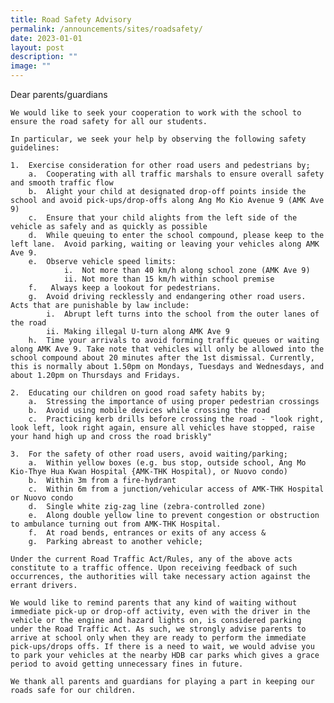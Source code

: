 ```yaml
---
title: Road Safety Advisory
permalink: /announcements/sites/roadsafety/
date: 2023-01-01
layout: post
description: ""
image: ""
---
```

Dear parents/guardians

	We would like to seek your cooperation to work with the school to ensure the road safety for all our students. 

	In particular, we seek your help by observing the following safety guidelines:
	
	1.	Exercise consideration for other road users and pedestrians by;
		a.	Cooperating with all traffic marshals to ensure overall safety and smooth traffic flow
		b.	Alight your child at designated drop-off points inside the school and avoid pick-ups/drop-offs along Ang Mo Kio Avenue 9 (AMK Ave 9)
		c.	Ensure that your child alights from the left side of the vehicle as safely and as quickly as possible
		d.	While queuing to enter the school compound, please keep to the left lane.  Avoid parking, waiting or leaving your vehicles along AMK Ave 9.
		e.	Observe vehicle speed limits:
				i.	Not more than 40 km/h along school zone (AMK Ave 9)
				ii.	Not more than 15 km/h within school premise
		f.	 Always keep a lookout for pedestrians.
		g.	Avoid driving recklessly and endangering other road users. Acts that are punishable by law include:
			i.	Abrupt left turns into the school from the outer lanes of the road
			ii.	Making illegal U-turn along AMK Ave 9
		h.	Time your arrivals to avoid forming traffic queues or waiting along AMK Ave 9. Take note that vehicles will only be allowed into the school compound about 20 minutes after the 1st dismissal. Currently, this is normally about 1.50pm on Mondays, Tuesdays and Wednesdays, and about 1.20pm on Thursdays and Fridays.
		
	2.	Educating our children on good road safety habits by;
		a.	Stressing the importance of using proper pedestrian crossings
		b.	Avoid using mobile devices while crossing the road
		c.	Practicing kerb drills before crossing the road - "look right, look left, look right again, ensure all vehicles have stopped, raise your hand high up and cross the road briskly"

	3.	For the safety of other road users, avoid waiting/parking;
		a.	Within yellow boxes (e.g. bus stop, outside school, Ang Mo Kio-Thye Hua Kwan Hospital {AMK-THK Hospital), or Nuovo condo)
		b.	Within 3m from a fire-hydrant
		c.	Within 6m from a junction/vehicular access of AMK-THK Hospital or Nuovo condo
		d.	Single white zig-zag line (zebra-controlled zone)
		e.	Along double yellow line to prevent congestion or obstruction to ambulance turning out from AMK-THK Hospital.
		f.	At road bends, entrances or exits of any access &
		g.	Parking abreast to another vehicle;

	Under the current Road Traffic Act/Rules, any of the above acts constitute to a traffic offence. Upon receiving feedback of such occurrences, the authorities will take necessary action against the errant drivers. 

	We would like to remind parents that any kind of waiting without immediate pick-up or drop-off activity, even with the driver in the vehicle or the engine and hazard lights on, is considered parking under the Road Traffic Act. As such, we strongly advise parents to arrive at school only when they are ready to perform the immediate pick-ups/drops offs. If there is a need to wait, we would advise you to park your vehicles at the nearby HDB car parks which gives a grace period to avoid getting unnecessary fines in future. 

	We thank all parents and guardians for playing a part in keeping our roads safe for our children.